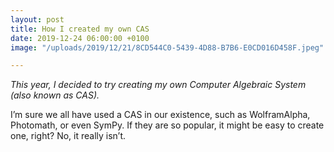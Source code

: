 ```yaml
---
layout: post
title: How I created my own CAS
date: 2019-12-24 06:00:00 +0100
image: "/uploads/2019/12/21/8CD544C0-5439-4D88-B7B6-E0CD016D458F.jpeg"

---
```

_This year, I decided to try creating my own Computer Algebraic System (also known as CAS)._

I’m sure we all have used a CAS in our existence, such as WolframAlpha, Photomath, or even SymPy. If they are so popular, it might be easy to create one, right? No, it really isn’t.